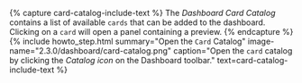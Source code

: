 {% capture card-catalog-include-text %}
 The <i>Dashboard Card Catalog</i> contains a list of available <code>cards</code> that can be added to the dashboard. Clicking on a <code>card</code> will open a panel containing a preview.
{% endcapture %}
{% include howto_step.html
  summary="Open the <code>Card</code> Catalog"
  image-name="2.3.0/dashboard/card-catalog.png"
  caption="Open the <code>card</code> catalog by clicking the <i>Catalog icon</i> on the Dashboard toolbar."
  text=card-catalog-include-text
%}
